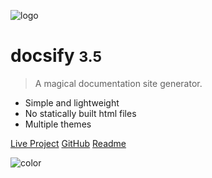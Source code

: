 <!-- _coverpage.md -->

![logo](_media/icon.svg)

# docsify <small>3.5</small>

> A magical documentation site generator.

- Simple and lightweight
- No statically built html files
- Multiple themes

[Live Project](https://odyssey.lauriecrean.dev)
[GitHub](https://github.com/lmcrean/odyssey-api)
[Readme](features.md)

<!-- background color black -->

![color](#262626)